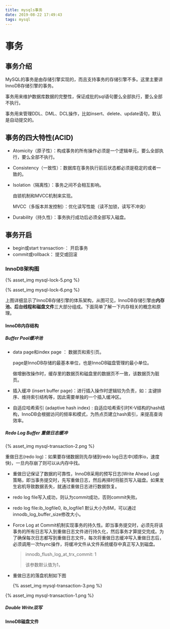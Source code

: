 ```yaml
---
title: mysqls事务
date: 2019-08-22 17:49:43
tags: mysql
---
```

# 事务

## 事务介绍

MySQL的事务是由存储引擎实现的，而且支持事务的存储引擎不多。这里主要讲InnoDB存储引擎的事务。

事务用来维护数据库数据的完整性，保证成批的sql语句要么全部执行，要么全部不执行。

事务用来管理DDL、DML、DCL操作，比如insert、delete、update语句，默认是自动提交的。



## 事务的四大特性(ACID)

- Atomicity（原子性）：构成事务的所有操作必须是一个逻辑单元，要么全部执行，要么全部不执行。

- Consistency（一致性）：数据库在事务执行前后状态都必须是稳定的或者一致的。

- Isolation（隔离性）：事务之间不会相互影响。

  由锁机制和MVCC机制来实现。

  MVCC（多版本并发控制）：优化读写性能（读不加锁，读写不冲突）

- Durability（持久性）：事务执行成功后必须全部写入磁盘。



## 事务开启

- begin或start transaction·： 开启事务
- commit或rollback： 提交或回滚

### InnoDB架构图

{% asset_img mysql-lock-5.png %}

{% asset_img mysql-lock-6.png %}

上图详细显示了InnoDB存储引擎的体系架构，从图可见，InnoDB存储引擎由**内存池、后台线程和磁盘文件**三大部分组成。下面简单了解一下内存相关的概念和原理。

#### InnoDB内存结构

##### Buffer Pool缓冲池

- data page和index page ： 数据页和索引页。

  page是InnoDB存储的最基本单位，也是InnoDB磁盘管理的最小单位。

  做增删改操作时，缓存里的数据页和磁盘里的数据页不一致，该数据页为脏页。

- 插入缓冲 (insert buffer page)：进行插入操作时逻辑较为负责，如：主键排序、维持索引结构等，因此需要单独的一个插入缓冲区。

- 自适应哈希索引 (adaptive hash index) : 自适应哈希索引时K-V结构的hash结构，InnoDB会根据访问的频率和模式，为热点页建立hash索引，来提高查询效率。

##### Redo Log Buffer 重做日志缓冲

{% asset_img mysql-transaction-2.png %}

重做日志(redo log)：如果要存储数据则先存储到redo log日志中(顺序io，速度快)，一旦内存崩了则可以从内存中找。

+ 重做日记保证了数据的可靠性，InnoDB采用的预写日志(Write Ahead Log) 策略，即当事务提交时，先写重做日志，然后再择时将脏页写入磁盘。如果发生宕机导致数据丢失，就通过重做日志进行数据恢复。

+ redo log file写入成功，则认为commit成功，否则commit失败。

+ redo log file:ib_logfile0, ib_logfile1	默认大小为8M，可以通过innodb_log_buffer_size修改大小。

+ Force Log at Commit机制实现事务的持久性。即当事务提交时，必须先将该事务的所有日志写入到重做日志文件进行持久化，然后事务才算提交完成。为了确保每次日志都写到重做日志文件，每次将重做日志缓冲写入重做日志后，必须调用一次fsync操作，将缓冲文件从文件系统缓存中真正写入到磁盘。

  > innodb_flush_log_at_trx_commit: 1
  >
  > 该参数默认值为1，

  

+ 重做日志的落盘机制如下图

  {% asset_img mysql-transaction-3.png %}

{% asset_img mysql-transaction-1.png %}

##### Double Write双写

#### InnoDB磁盘文件

